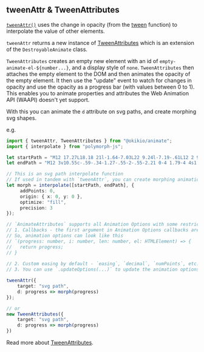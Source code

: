 ## tweenAttr & TweenAttributes

[`tweenAttr()`](/docs/api/modules/_okikio_animate.md#tweenattr) uses the change in opacity (from the [tween](/docs/api/modules/_okikio_animate.md#tween) function) to interpolate the value of other elements.

`tweenAttr` returns a new instance of [TweenAttributes](/docs/api/modules/_okikio_animate.md#tweenattributes) which is an extension of the `DestroyableAnimate` class.

`TweenAttributes` creates an empty new element with an id of `empty-animate-el-${number...}`, and a display style of `none`. `TweenAttributes` then attaches the empty element to the DOM and then animates the opacity of the empty element. It then use the "update" event to watch for changes in opacity and use the opacity as a progress bar (with values between 0 to 1). This enables you to animate properties and attributes the Web Animation API (WAAPI) doesn't yet support.

With this you can animate the `d` attribute on svg paths, and create morphing svg shapes.

e.g.

```ts
import { tweenAttr, TweenAttributes } from "@okikio/animate";
import { interpolate } from "polymorph-js";

let startPath = "M12 17.27L18.18 21l-1.64-7.03L22 9.24l-7.19-.61L12 2 9.19 8.63 2 9.24l5.46 4.73L5.82 21z";
let endPath = "M12 3v10.55c-.59-.34-1.27-.55-2-.55-2.21 0-4 1.79-4 4s1.79 4 4 4 4-1.79 4-4V7h4V3h-6z";

// This is an svg path interpolate function
// If used in tandem with `tweenAttr`, you can create morphing animations
let morph = interpolate([startPath, endPath], {
     addPoints: 0,
     origin: { x: 0, y: 0 },
     optimize: "fill",
     precision: 3
});

// `AnimateAttributes` supports all Animation Options with some restrictions and things to note.
// 1. Callbacks - the first argument in Animation Options callbacks are set to the progress of the animation beteen 0 and 1, while the other arguments are moved 1 right
// So, animation options can look like this 
// `(progress: number, i: number, len: number, el: HTMLElement) => {
//   return progress;
// }
 
// 2. Custom easing by default - `easing`, `decimal`, `numPoints`, etc... from `CustomEasing` are supported, meaning you can use any easing function you want, including `spring`, etc... without calling `CustomEasing` on the property you want to apply custom easing to
// 3. You can use `.updateOptions(...)` to update the animation options of tweens

tweenAttr({
    target: "svg path",
    d: progress => morph(progress)
});

// or
new TweenAttributes({
    target: "svg path",
    d: progress => morph(progress)
})
```

Read more about [TweenAttributes](/docs/api/modules/_okikio_animate.md#tweenattributes).